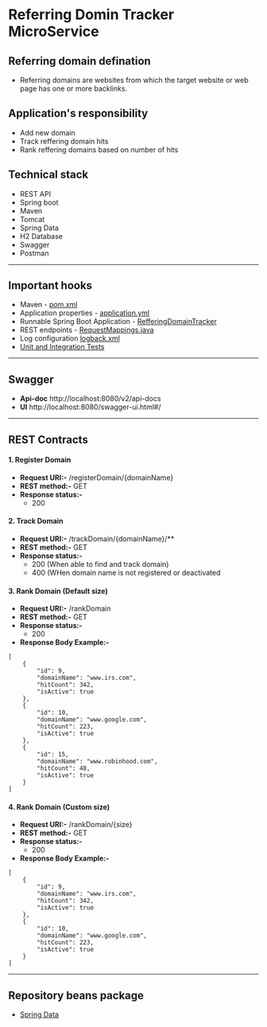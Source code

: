 # Referring Domin Tracker MicroService
## Referring domain defination
- Referring domains are websites from which the target website or web page has one or more backlinks. 
## Application's responsibility
- Add new domain
- Track reffering domain hits
- Rank reffering domains based on number of hits
## Technical stack
- REST API
- Spring boot
- Maven
- Tomcat
- Spring Data
- H2 Database
- Swagger
- Postman
--------
## Important hooks 
- Maven - [pom.xml](pom.xml)
- Application properties - [application.yml](src/main/resources/application.yml)
- Runnable Spring Boot Application - [RefferingDomainTracker](src/main/java/com/nitin/java/referring/domain/tracker/Application.java)
- REST endpoints - [RequestMappings.java](src/main/java/com/nitin/java/referring/domain/tracker/controller/requestMappings/RequestMappings.java)
- Log configuration [logback.xml](src/main/resources/logback.xml)
-  [Unit and Integration Tests](src/test/java/com/nitin/java/referring/domain/tracker/)
--------
## Swagger

- **Api-doc** http://localhost:8080/v2/api-docs
- **UI** http://localhost:8080/swagger-ui.html#/

--------
## REST Contracts

#### 1. Register Domain
- **Request URI:-** /registerDomain/{domainName}
- **REST method:-** GET
- **Response status:-** 
    - 200

#### 2. Track Domain
- **Request URI:-** /trackDomain/{domainName}/**
- **REST method:-** GET
- **Response status:-** 
    - 200 (When able to find and track domain)
    - 400 (WHen domain name is not registered or deactivated

#### 3. Rank Domain (Default size)
- **Request URI:-** /rankDomain
- **REST method:-** GET
- **Response status:-** 
    - 200
- **Response Body Example:-** 
```
[
    {
        "id": 9,
        "domainName": "www.irs.com",
        "hitCount": 342,
        "isActive": true
    },
    {
        "id": 10,
        "domainName": "www.google.com",
        "hitCount": 223,
        "isActive": true
    },
    {
        "id": 15,
        "domainName": "www.robinhood.com",
        "hitCount": 48,
        "isActive": true
    }
] 
```
    
#### 4. Rank Domain (Custom size)
- **Request URI:-** /rankDomain/{size}
- **REST method:-** GET
- **Response status:-** 
    - 200    
- **Response Body Example:-**
```
[
    {
        "id": 9,
        "domainName": "www.irs.com",
        "hitCount": 342,
        "isActive": true
    },
    {
        "id": 10,
        "domainName": "www.google.com",
        "hitCount": 223,
        "isActive": true
    }
] 
```
  
--------
## Repository beans package
- [Spring Data](/src/main/java/com/nitin/java/referring/domain/tracker/repository/TrackDomainRepository.java)
